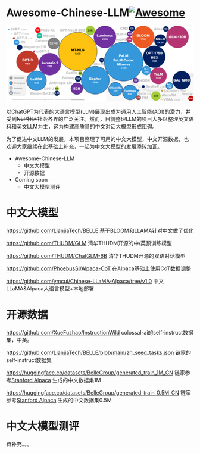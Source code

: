 # Awesome-Chinese-LLM[![Awesome](https://awesome.re/badge.svg)](https://awesome.re)

![](src/llm.png)

以ChatGPT为代表的大语言模型(LLM)展现出成为通用人工智能(AGI)的潜力，并受到~~NLP社区~~社会各界的广泛关注。然而，目前整理LLM的项目大多以整理英文语料和英文LLM为主，这为构建高质量的中文对话大模型形成阻碍。

为了促进中文LLM的发展，本项目整理了可用的中文大模型，中文开源数据，也欢迎大家继续在此基础上补充，一起为中文大模型的发展添砖加瓦。

* Awesome-Chinese-LLM
  * 中文大模型
  * 开源数据
* Coming soon
  * 中文大模型测评

# 中文大模型

https://github.com/LianjiaTech/BELLE 基于BLOOM和LLAMA针对中文做了优化

https://github.com/THUDM/GLM 清华THUDM开源的中/英预训练模型

https://github.com/THUDM/ChatGLM-6B 清华THUDM开源的双语对话模型

https://github.com/PhoebusSi/Alpaca-CoT 在Alpaca基础上使用CoT数据调整

https://github.com/ymcui/Chinese-LLaMA-Alpaca/tree/v1.0 中文LLaMA&Alpaca大语言模型+本地部署

# 开源数据

https://github.com/XueFuzhao/InstructionWild colossal-ai的self-instruct数据集，中英。

https://github.com/LianjiaTech/BELLE/blob/main/zh_seed_tasks.json 链家的self-instruct数据集

https://huggingface.co/datasets/BelleGroup/generated_train_1M_CN 链家参考[Stanford Alpaca](https://github.com/tatsu-lab/stanford_alpaca) 生成的中文数据集1M

https://huggingface.co/datasets/BelleGroup/generated_train_0.5M_CN 链家参考[Stanford Alpaca](https://github.com/tatsu-lab/stanford_alpaca) 生成的中文数据集0.5M

# 中文大模型测评

待补充。。。